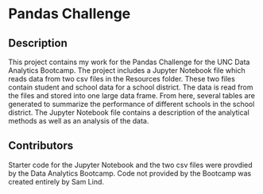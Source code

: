 # Pandas Challenge

## Description
This project contains my work for the Pandas Challenge for the UNC Data Analytics Bootcamp.  The project includes a Jupyter Notebook file which reads data from two csv files in the Resources folder.
These two files contain student and school data for a school district.  The data is read from the files and stored into one large data frame.  From here, several tables are generated to summarize
the performance of different schools in the school district.  The Jupyter Notebook file contains a description of the analytical methods as well as an analysis of the data.

## Contributors
Starter code for the Jupyter Notebook and the two csv files were provdied by the Data Analytics Bootcamp.  Code not provided by the Bootcamp was created entirely by Sam Lind.
